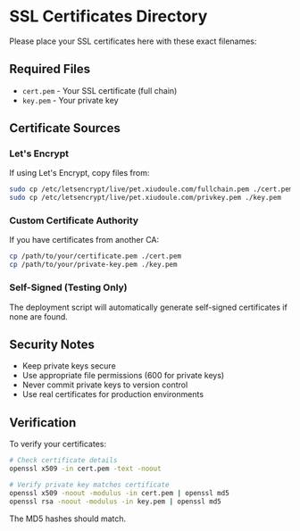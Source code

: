 # SSL Certificates Directory

Please place your SSL certificates here with these exact filenames:

## Required Files

- `cert.pem` - Your SSL certificate (full chain)
- `key.pem` - Your private key

## Certificate Sources

### Let's Encrypt
If using Let's Encrypt, copy files from:
```bash
sudo cp /etc/letsencrypt/live/pet.xiudoule.com/fullchain.pem ./cert.pem
sudo cp /etc/letsencrypt/live/pet.xiudoule.com/privkey.pem ./key.pem
```

### Custom Certificate Authority
If you have certificates from another CA:
```bash
cp /path/to/your/certificate.pem ./cert.pem
cp /path/to/your/private-key.pem ./key.pem
```

### Self-Signed (Testing Only)
The deployment script will automatically generate self-signed certificates if none are found.

## Security Notes

- Keep private keys secure
- Use appropriate file permissions (600 for private keys)
- Never commit private keys to version control
- Use real certificates for production environments

## Verification

To verify your certificates:
```bash
# Check certificate details
openssl x509 -in cert.pem -text -noout

# Verify private key matches certificate
openssl x509 -noout -modulus -in cert.pem | openssl md5
openssl rsa -noout -modulus -in key.pem | openssl md5
```

The MD5 hashes should match.